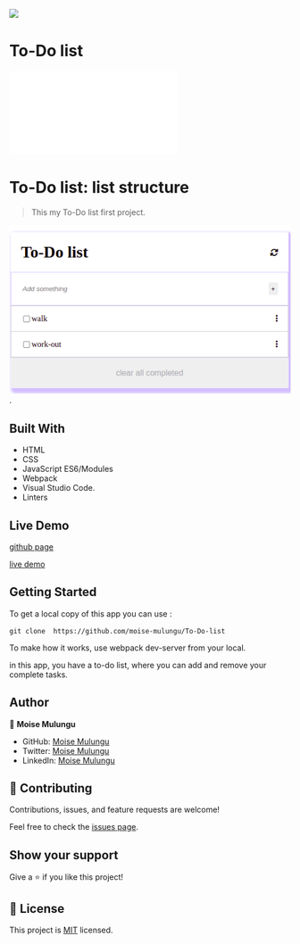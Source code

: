 ![](https://img.shields.io/badge/Microverse-blueviolet)

# To-Do list


![](file:///home/moise/To-Do-list/dist/index.html)

# To-Do list: list structure

> This my To-Do list first project. 

![screenshot](img/todo.png).

## Built With

- HTML
- CSS
- JavaScript ES6/Modules
- Webpack
- Visual Studio Code.
- Linters

## Live Demo

[github page](https://github.com/moise-mulungu/To-Do-list)

[live demo]( https://moise-mulungu.github.io/To-Do-list/)

## Getting Started

To get a local copy of this app you can use :
```
git clone  https://github.com/moise-mulungu/To-Do-list
```
To make how it works, use webpack dev-server from your local.

in this app, you have a to-do list, where you can add and remove your complete tasks.

## Author

👤 **Moise Mulungu**

- GitHub: [Moise Mulungu](https://github.com/moise-mulungu)
- Twitter: [Moise Mulungu](https://twitter.com/moise_mulungu)
- LinkedIn: [Moise Mulungu](https://www.linkedin.com/in/mo%C3%AFse-mulungu-a939831b2/)


## 🤝 Contributing

Contributions, issues, and feature requests are welcome!

Feel free to check the [issues page](https://github.com/moise-mulungu/To-Do-list/issues).


## Show your support

Give a ⭐️ if you like this project!

## 📝 License

This project is [MIT](./MIT.md) licensed.
 

